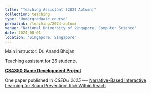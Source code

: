```yaml
---
title: "Teaching Assistant (2024 Autumn)"
collection: teaching
type: "Undergraduate course"
permalink: /teaching/2024-autumn
venue: "National University of Singapore, Computer Science"
date: 2024-08-01
location: "Singapore, Singapore"
---
```


Main Instructor: Dr. Anand Bhojan

Teaching assistant for 26 students.

[**CS4350 Game Development Project**](https://nusmods.com/courses/CS4350/game-development-project)

One paper published in _CSEDU 2025_ --- [Narrative-Based Interactive Learning for Scam Prevention: Rich Within Reach](https://www.scitepress.org/Papers/2025/134361/134361.pdf)